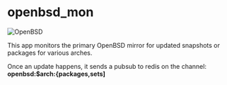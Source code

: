 openbsd_mon
==========
![OpenBSD](https://raw.github.com/qbit/openbsd_mon/master/banner1.gif)

This app monitors the primary OpenBSD mirror for updated snapshots or
packages for various arches. 

Once an update happens, it sends a pubsub to redis on the channel: **openbsd:$arch:{packages,sets]**
